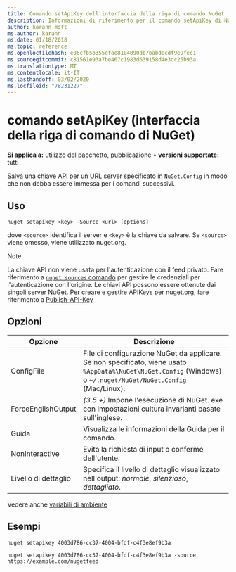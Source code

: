 ```yaml
---
title: Comando setApiKey dell'interfaccia della riga di comando NuGet
description: Informazioni di riferimento per il comando setApiKey di NuGet. exe
author: karann-msft
ms.author: karann
ms.date: 01/18/2018
ms.topic: reference
ms.openlocfilehash: e06cfb5b355dfae8104090db7babdecdf9e9fec1
ms.sourcegitcommit: c81561e93a7be467c1983d639158d4e3dc25b93a
ms.translationtype: MT
ms.contentlocale: it-IT
ms.lasthandoff: 03/02/2020
ms.locfileid: "78231227"
---
```

# <a name="setapikey-command-nuget-cli"></a>comando setApiKey (interfaccia della riga di comando di NuGet)

**Si applica a:** utilizzo del pacchetto, pubblicazione &bullet; **versioni supportate:** tutti

Salva una chiave API per un URL server specificato in `NuGet.Config` in modo che non debba essere immessa per i comandi successivi.

## <a name="usage"></a>Uso

```cli
nuget setapikey <key> -Source <url> [options]
```

dove `<source>` identifica il server e `<key>` è la chiave da salvare. Se `<source>` viene omesso, viene utilizzato nuget.org. 

> [!NOTE]
> La chiave API non viene usata per l'autenticazione con il feed privato. Fare riferimento a [`nuget sources` comando](../cli-reference/cli-ref-sources.md) per gestire le credenziali per l'autenticazione con l'origine.
> Le chiavi API possono essere ottenute dai singoli server NuGet. Per creare e gestire APIKeys per nuget.org, fare riferimento a [Publish-API-Key](../../quickstart/includes/publish-api-key.md)

## <a name="options"></a>Opzioni

| Opzione | Descrizione |
| --- | --- |
| ConfigFile | File di configurazione NuGet da applicare. Se non specificato, viene usato `%AppData%\NuGet\NuGet.Config` (Windows) o `~/.nuget/NuGet/NuGet.Config` (Mac/Linux).|
| ForceEnglishOutput | *(3.5 +)* Impone l'esecuzione di NuGet. exe con impostazioni cultura invarianti basate sull'inglese. |
| Guida | Visualizza le informazioni della Guida per il comando. |
| NonInteractive | Evita la richiesta di input o conferme dell'utente. |
| Livello di dettaglio | Specifica il livello di dettaglio visualizzato nell'output: *normale*, *silenzioso*, *dettagliato*. |

Vedere anche [variabili di ambiente](cli-ref-environment-variables.md)

## <a name="examples"></a>Esempi

```cli
nuget setapikey 4003d786-cc37-4004-bfdf-c4f3e8ef9b3a

nuget setapikey 4003d786-cc37-4004-bfdf-c4f3e8ef9b3a -source https://example.com/nugetfeed
```
